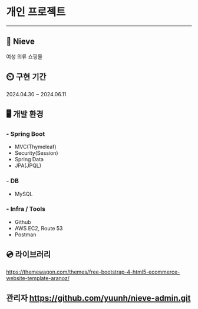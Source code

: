 # 개인 프로젝트
---
## 👗 Nieve
여성 의류 쇼핑몰

## ⏲️ 구현 기간
2024.04.30 ~ 2024.06.11 

## 🖥️ 개발 환경
### - Spring Boot
- MVC(Thymeleaf)
- Security(Session)
- Spring Data
- JPA(JPQL)

### - DB
- MySQL
  
### - Infra / Tools
- Github
- AWS EC2, Route 53
- Postman
  
## 💿 라이브러리
https://themewagon.com/themes/free-bootstrap-4-html5-ecommerce-website-template-aranoz/



## 관리자 <https://github.com/yuunh/nieve-admin.git>

